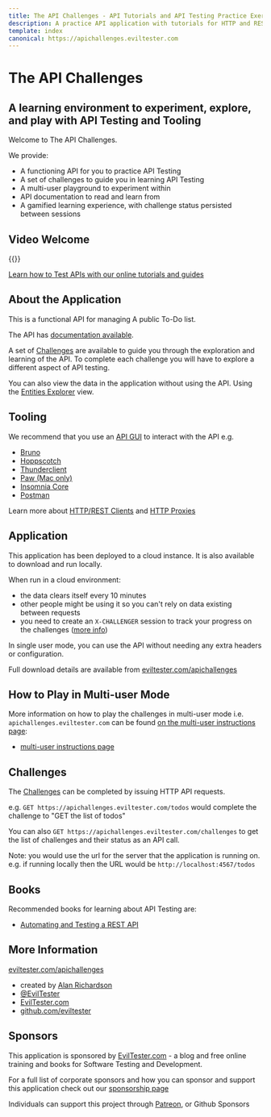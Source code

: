 ```yaml
---
title: The API Challenges - API Tutorials and API Testing Practice Exercises
description: A practice API application with tutorials for HTTP and REST APIs. Guided exercises and gamification hands on learning path.
template: index
canonical: https://apichallenges.eviltester.com
---
```


# The API Challenges

## A learning environment to experiment, explore, and play with API Testing and Tooling

Welcome to The API Challenges.

We provide:

- A functioning API for you to practice API Testing
- A set of challenges to guide you in learning API Testing
- A multi-user playground to experiment within
- API documentation to read and learn from
- A gamified learning experience, with challenge status persisted between sessions

## Video Welcome

{{<youtube-embed key="7HN9f5JLt0g" title="API Challenges Overview Video">}}

[Learn how to Test APIs with our online tutorials and guides](/learning)

## About the Application

This is a functional API for managing A public To-Do list.

The API has [documentation available](/docs).

A set of [Challenges](/gui/challenges) are available to guide you through the exploration and learning of the API. To complete each challenge you will have to explore a different aspect of API testing.

You can also view the data in the application without using the API. Using the [Entities Explorer](/gui/entities) view.

## Tooling

We recommend that you use an [API GUI](/tools/clients) to interact with the API e.g.

- [Bruno](https://www.usebruno.com/)
- [Hoppscotch](https://hoppscotch.io/)
- [Thunderclient](https://www.thunderclient.com/)
- [Paw (Mac only)](https://paw.cloud/)
- [Insomnia Core](https://insomnia.rest/)
- [Postman](https://www.postman.com/)

Learn more about [HTTP/REST Clients](/tools/clients) and [HTTP Proxies](/tools/proxies)

## Application

This application has been deployed to a cloud instance. It is also available to download and run locally.

When run in a cloud environment:

- the data clears itself every 10 minutes
- other people might be using it so you can't rely on data existing between requests
- you need to create an `X-CHALLENGER` session to track your progress on the challenges ([more info](/gui/multiuser))

In single user mode, you can use the API without needing any extra headers or configuration.

Full download details are available from [eviltester.com/apichallenges](https://eviltester.com/apichallenges)

## How to Play in Multi-user Mode

More information on how to play the challenges in multi-user mode i.e. `apichallenges.eviltester.com` can be found [on the multi-user instructions page](/gui/multiuser):

- [multi-user instructions page](/gui/multiuser)

## Challenges

The [Challenges](/gui/challenges) can be completed by issuing HTTP API requests.

e.g. `GET https://apichallenges.eviltester.com/todos` would complete the challenge to "GET the list of todos"

You can also `GET https://apichallenges.eviltester.com/challenges` to get the list of challenges and their status as an API call.

Note: you would use the url for the server that the application is running on. e.g. if running locally then the URL would be `http://localhost:4567/todos`


## Books

Recommended books for learning about API Testing are:

- [Automating and Testing a REST API](https://compendiumdev.co.uk/page.php?title=tracksrestapibook)

## More Information

[eviltester.com/apichallenges](https://eviltester.com/apichallenges)

- created by [Alan Richardson](https://www.linkedin.com/in/eviltester/)
- [@EvilTester](https://twitter.com/eviltester)
- [EvilTester.com](https://eviltester.com)
- [github.com/eviltester](https://github.com/eviltester)

## Sponsors

This application is sponsored by [EvilTester.com](https://eviltester.com) - a blog and free online training and books for Software Testing and Development.

For a full list of corporate sponsors and how you can sponsor and support this application check out our [sponsorship page](/sponsors)

Individuals can support this project through [Patreon](https://patreon.com/eviltester), or Github Sponsors